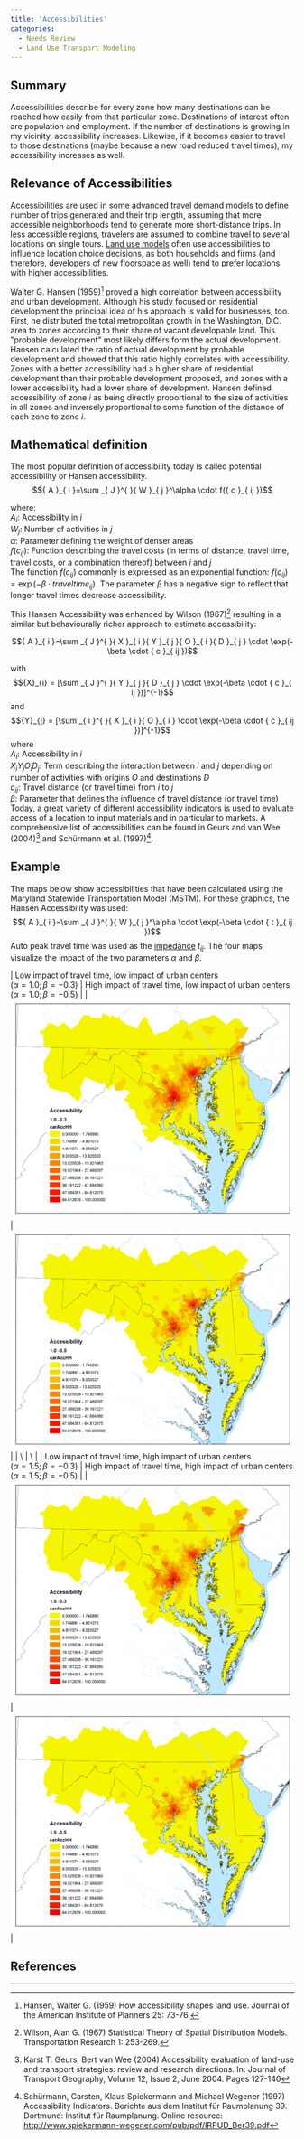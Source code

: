 ```yaml
---
title: 'Accessibilities'
categories:
  - Needs Review
  - Land Use Transport Modeling
---
```


## Summary

Accessibilities describe for every zone how many destinations can be reached how easily from that particular zone. Destinations of interest often are population and employment. If the number of destinations is growing in my vicinity, accessibility increases. Likewise, if it becomes easier to travel to those destinations (maybe because a new road reduced travel times), my accessibility increases as well.

## Relevance of Accessibilities

Accessibilities are used in some advanced travel demand models to define number of trips generated and their trip length, assuming that more accessible neighborhoods tend to generate more short-distance trips. In less accessible regions, travelers are assumed to combine travel to several locations on single tours. [Land use models](Land_Use_Transport_Modeling) often use accessibilities to influence location choice decisions, as both households and firms (and therefore, developers of new floorspace as well) tend to prefer locations with higher accessibilities.

Walter G. Hansen (1959)[^1] proved a high correlation between accessibility and urban development. Although his study focused on residential development the principal idea of his approach is valid for businesses, too. First, he distributed the total metropolitan growth in the Washington, D.C. area to zones according to their share of vacant developable land. This "probable development" most likely differs form the actual development. Hansen calculated the ratio of actual development by probable development and showed that this ratio highly correlates with accessibility. Zones with a better accessibility had a higher share of residential development than their probable development proposed, and zones with a lower accessibility had a lower share of development. Hansen defined accessibility of zone _i_ as being directly proportional to the size of activities in all zones and inversely proportional to some function of the distance of each zone to zone _i_.

## Mathematical definition

The most popular definition of accessibility today is called potential accessibility or Hansen accessibility.
$${ A }_{ i }=\sum _{ J }^{ }{ W }_{ j }^\alpha \cdot f({ c }_{ ij })$$

where:\
${ A }_{ i }$: Accessibility in _i_\
${ W }_{ j }$: Number of activities in _j_\
$\alpha$: Parameter defining the weight of denser areas\
$f({ c }_{ ij })$: Function describing the travel costs (in terms of distance, travel time, travel costs, or a combination thereof) between _i_ and _j_\
The function $f({ c }_{ ij })$ commonly is expressed as an exponential function:
$f({ c }_{ ij }) = \exp(-\beta \cdot {traveltime}_{ij})$. The parameter $\beta$ has a negative sign to reflect that longer travel times decrease accessibility.

This Hansen Accessibility was enhanced by Wilson (1967)[^2] resulting in a similar but behaviourally richer approach to estimate accessibility:

$${ A }_{ i }=\sum _{ J }^{ }{ X }_{ i }{ Y }_{ j }{ O }_{ i }{ D }_{ j } \cdot \exp(-\beta \cdot { c }_{ ij })$$

with $${X}_{i} = [\sum _{ J }^{ }{ Y }_{ j }{ D }_{ j } \cdot \exp(-\beta \cdot { c }_{ ij })]^{-1}$$
and $${Y}_{j} = [\sum _{ i }^{ }{ X }_{ i }{ O }_{ i } \cdot \exp(-\beta \cdot { c }_{ ij })]^{-1}$$
where\
${ A }_{ i }$: Accessibility in _i_\
${ X }_{ i }{ Y }_{ j }{ O }_{ i }{ D }_{ j }$: Term describing the interaction between _i_ and _j_ depending on number of
activities with origins _O_ and destinations _D_\
${ c }_{ ij }$: Travel distance (or travel time) from _i_ to _j_\
$\beta$: Parameter that defines the influence of travel distance (or travel time)\
Today, a great variety of different accessibility indicators is used to evaluate access of a location to input materials and in particular to markets. A comprehensive list of accessibilities can be found in Geurs and van Wee (2004)[^3] and Schürmann et al. (1997)[^4].

## Example

The maps below show accessibilities that have been calculated using the Maryland Statewide Transportation Model (MSTM). For these graphics, the Hansen Accessibility was used:
$${ A }_{ i }=\sum _{ J }^{ }{ W }_{ j }^\alpha \cdot \exp(-\beta \cdot { t }_{ ij })$$
Auto peak travel time was used as the [impedance](Impedance) ${ t }_{ ij }$.
The four maps visualize the impact of the two parameters $\alpha$ and $\beta$.


| Low impact of travel time, low impact of urban centers\
 $(\alpha = 1.0; \beta = -0.3)$ | High impact of travel time, low impact of urban centers\
 $(\alpha = 1.0; \beta = -0.5)$ |
| ![](Accessibilities1.png 'Accessibilities1.png') | ![](Accessibilities2.png 'accessibilities2.png') |
| \ | \ |
| Low impact of travel time, high impact of urban centers\
 $(\alpha = 1.5; \beta = -0.3)$ | High impact of travel time, high impact of urban centers\
 $(\alpha = 1.5; \beta = -0.5)$ |
| ![](Accessibilities4.png 'Accessibilities4.png') | ![](Accessibilities5.png 'accessibilities5.png') |

## References

---

[^1]: Hansen, Walter G. (1959) How accessibility shapes land use. Journal of the American Institute of Planners 25: 73-76.
[^2]: Wilson, Alan G. (1967) Statistical Theory of Spatial Distribution Models. Transportation Research 1: 253-269.
[^3]: Karst T. Geurs, Bert van Wee (2004) Accessibility evaluation of land-use and transport strategies: review and research directions. In: Journal of Transport Geography, Volume 12, Issue 2, June 2004. Pages 127-140
[^4]: Schürmann, Carsten, Klaus Spiekermann and Michael Wegener (1997) Accessibility Indicators. Berichte aus dem Institut für Raumplanung 39. Dortmund: Institut für Raumplanung. Online resource: <http://www.spiekermann-wegener.com/pub/pdf/IRPUD_Ber39.pdf>
